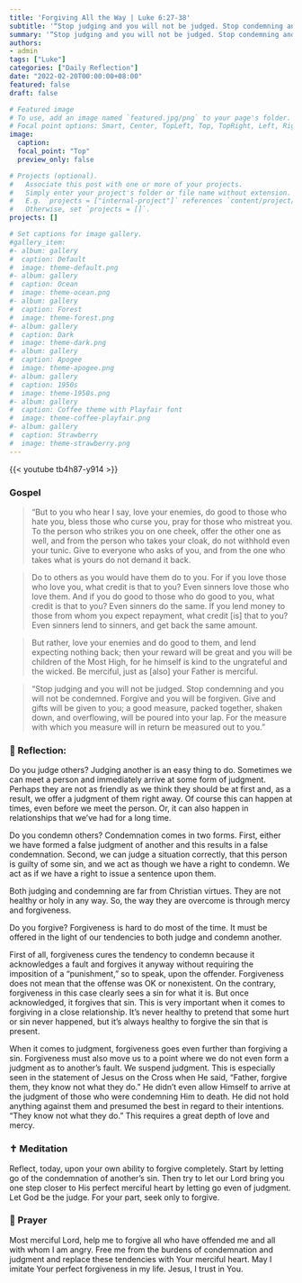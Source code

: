 ```yaml
---
title: 'Forgiving All the Way | Luke 6:27-38'
subtitle: '“Stop judging and you will not be judged. Stop condemning and you will not be condemned. Forgive and you will be forgiven.”  Luke 6:37'
summary: '“Stop judging and you will not be judged. Stop condemning and you will not be condemned. Forgive and you will be forgiven.”  Luke 6:37'
authors:
- admin
tags: ["Luke"]
categories: ["Daily Reflection"]
date: "2022-02-20T00:00:00+08:00"
featured: false
draft: false

# Featured image
# To use, add an image named `featured.jpg/png` to your page's folder.
# Focal point options: Smart, Center, TopLeft, Top, TopRight, Left, Right, BottomLeft, Bottom, BottomRight
image:
  caption:
  focal_point: "Top"
  preview_only: false

# Projects (optional).
#   Associate this post with one or more of your projects.
#   Simply enter your project's folder or file name without extension.
#   E.g. `projects = ["internal-project"]` references `content/project/deep-learning/index.md`.
#   Otherwise, set `projects = []`.
projects: []

# Set captions for image gallery.
#gallery_item:
#- album: gallery
#  caption: Default
#  image: theme-default.png
#- album: gallery
#  caption: Ocean
#  image: theme-ocean.png
#- album: gallery
#  caption: Forest
#  image: theme-forest.png
#- album: gallery
#  caption: Dark
#  image: theme-dark.png
#- album: gallery
#  caption: Apogee
#  image: theme-apogee.png
#- album: gallery
#  caption: 1950s
#  image: theme-1950s.png
#- album: gallery
#  caption: Coffee theme with Playfair font
#  image: theme-coffee-playfair.png
#- album: gallery
#  caption: Strawberry
#  image: theme-strawberry.png
---
```


{{< youtube tb4h87-y914 >}}

### Gospel
> “But to you who hear I say, love your enemies, do good to those who hate you, bless those who curse you, pray for those who mistreat you. To the person who strikes you on one cheek, offer the other one as well, and from the person who takes your cloak, do not withhold even your tunic. Give to everyone who asks of you, and from the one who takes what is yours do not demand it back.

> Do to others as you would have them do to you. For if you love those who love you, what credit is that to you? Even sinners love those who love them. And if you do good to those who do good to you, what credit is that to you? Even sinners do the same. If you lend money to those from whom you expect repayment, what credit [is] that to you? Even sinners lend to sinners, and get back the same amount.

> But rather, love your enemies and do good to them, and lend expecting nothing back; then your reward will be great and you will be children of the Most High, for he himself is kind to the ungrateful and the wicked. Be merciful, just as [also] your Father is merciful.

> “Stop judging and you will not be judged. Stop condemning and you will not be condemned. Forgive and you will be forgiven. Give and gifts will be given to you; a good measure, packed together, shaken down, and overflowing, will be poured into your lap. For the measure with which you measure will in return be measured out to you.”

### :speech_balloon: Reflection:
Do you judge others?  Judging another is an easy thing to do.  Sometimes we can meet a person and immediately arrive at some form of judgment.  Perhaps they are not as friendly as we think they should be at first and, as a result, we offer a judgment of them right away.  Of course this can happen at times, even before we meet the person.  Or, it can also happen in relationships that we’ve had for a long time.

Do you condemn others?  Condemnation comes in two forms.  First, either we have formed a false judgment of another and this results in a false condemnation.  Second, we can judge a situation correctly, that this person is guilty of some sin, and we act as though we have a right to condemn.  We act as if we have a right to issue a sentence upon them.

Both judging and condemning are far from Christian virtues.  They are not healthy or holy in any way. So, the way they are overcome is through mercy and forgiveness.

Do you forgive?  Forgiveness is hard to do most of the time.  It must be offered in the light of our tendencies to both judge and condemn another.

First of all, forgiveness cures the tendency to condemn because it acknowledges a fault and forgives it anyway without requiring the imposition of a “punishment,” so to speak, upon the offender.  Forgiveness does not mean that the offense was OK or nonexistent.  On the contrary, forgiveness in this case clearly sees a sin for what it is.  But once acknowledged, it forgives that sin. This is very important when it comes to forgiving in a close relationship.  It’s never healthy to pretend that some hurt or sin never happened, but it’s always healthy to forgive the sin that is present.

When it comes to judgment, forgiveness goes even further than forgiving a sin.  Forgiveness must also move us to a point where we do not even form a judgment as to another’s fault.  We suspend judgment.  This is especially seen in the statement of Jesus on the Cross when He said, “Father, forgive them, they know not what they do.”  He didn’t even allow Himself to arrive at the judgment of those who were condemning Him to death.  He did not hold anything against them and presumed the best in regard to their intentions.  “They know not what they do.”  This requires a great depth of love and mercy.

### :latin_cross: Meditation
Reflect, today, upon your own ability to forgive completely.  Start by letting go of the condemnation of another’s sin.  Then try to let our Lord bring you one step closer to His perfect merciful heart by letting go even of judgment.  Let God be the judge.  For your part, seek only to forgive.

### :pray: Prayer
Most merciful Lord, help me to forgive all who have offended me and all with whom I am angry.  Free me from the burdens of condemnation and judgment and replace these tendencies with Your merciful heart.  May I imitate Your perfect forgiveness in my life.  Jesus, I trust in You.   
